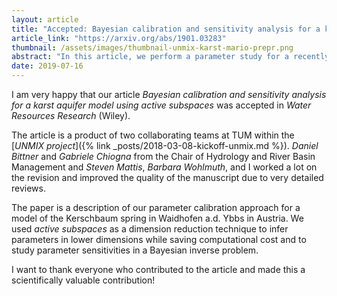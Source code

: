 ```yaml
---
layout: article
title: "Accepted: Bayesian calibration and sensitivity analysis for a karst aquifer model using active subspaces"
article_link: "https://arxiv.org/abs/1901.03283"
thumbnail: /assets/images/thumbnail-unmix-karst-mario-prepr.png
abstract: "In this article, we perform a parameter study for a recently developed karst hydrological model. The study consists of a high-dimensional Bayesian inverse problem and a global sensitivity analysis. For the first time in karst hydrology, we use the active subspace method to find directions in the parameter space that dominate the Bayesian update from the prior to the posterior distribution in order to effectively reduce the dimension of the problem and for computational efficiency. Additionally, the calculated active subspace can be exploited to construct sensitivity metrics on each of the individual parameters and be used to construct a natural model surrogate. The model consists of 21 parameters to reproduce the hydrological behavior of spring discharge in a karst aquifer located in the Kerschbaum spring recharge area at Waidhofen a.d. Ybbs in Austria. The experimental spatial and time series data for the inference process were collected by the water works in Waidhofen. We show that this case study has implicit low-dimensionality, and we run an adjusted Markov chain Monte Carlo algorithm in a low-dimensional subspace to construct samples of the posterior distribution. The results are visualized and verified by plots of the posterior's push-forward distribution displaying the uncertainty in predicting discharge values due to the experimental noise in the data. Finally, a discussion provides hydrological interpretation of these results for the Kerschbaum area."
date: 2019-07-16
---
```


I am very happy that our article _Bayesian calibration and sensitivity analysis for a karst aquifer model using active subspaces_ was accepted in _Water Resources Research_ (Wiley).

The article is a product of two collaborating teams at TUM within the [_UNMIX project_]({% link _posts/2018-03-08-kickoff-unmix.md %}).
_Daniel Bittner_ and _Gabriele Chiogna_ from the Chair of Hydrology and River Basin Management and _Steven Mattis_, _Barbara Wohlmuth_,  and I worked a lot on the revision and improved the quality of the manuscript due to very detailed reviews.

The paper is a description of our parameter calibration approach for a model of the Kerschbaum spring in Waidhofen a.d. Ybbs in Austria.
We used _active subspaces_ as a dimension reduction technique to infer parameters in lower dimensions while saving computational cost and to study parameter sensitivities in a Bayesian inverse problem.

I want to thank everyone who contributed to the article and made this a scientifically valuable contribution!

